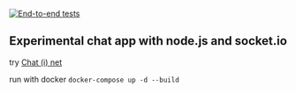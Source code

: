 [![End-to-end tests](https://github.com/VChastinet/chat-i-net/actions/workflows/main.yml/badge.svg?branch=master)](https://github.com/VChastinet/chat-i-net/actions/workflows/main.yml)

## Experimental chat app with node.js and socket.io

try [Chat (i) net](https://chat-i-net.herokuapp.com/)

run with docker
`docker-compose up -d --build`
